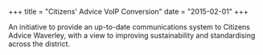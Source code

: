 +++
title = "Citizens' Advice VoIP Conversion"
date = "2015-02-01"
+++

An initiative to provide an up-to-date communications system to Citizens Advice Waverley, with a view to improving sustainability and standardising across the district.
